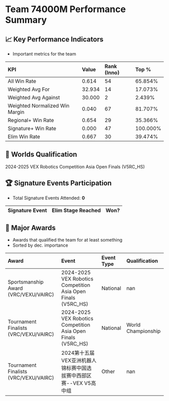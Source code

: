# Team 74000M Performance Summary

## 📈 Key Performance Indicators
- Important metrics for the team

| KPI | Value | Rank (Inno) | Top % |
|:---|:-----|:----|:-----|
| All Win Rate | 0.614 | 54 | 65.854% |
| Weighted Avg For | 32.934 | 14 | 17.073% |
| Weighted Avg Against | 30.000 | 2 | 2.439% |
| Weighted Normalized Win Margin | 0.040 | 67 | 81.707% |
| Regional+ Win Rate | 0.654 | 29 | 35.366% |
| Signature+ Win Rate | 0.000 | 47 | 100.000% |
| Elim Win Rate | 0.667 | 30 | 39.474% |


## 🎯 Worlds Qualification
2024-2025 VEX Robotics Competition Asia Open Finals (V5RC_HS)

## 🏆 Signature Events Participation
- Total Signature Events Attended: **0**

| Signature Event | Elim Stage Reached | Won? |
|:----------------|:-------------------|:----|


## 🥇 Major Awards
- Awards that qualified the team for at least something
- Sorted by dec. importance

| Award | Event | Event Type | Qualification |
|:------|:------|:-----------|:--------------|
| Sportsmanship Award (VRC/VEXU/VAIRC) | 2024-2025 VEX Robotics Competition Asia Open Finals (V5RC_HS) | National | nan |
| Tournament Finalists (VRC/VEXU/VAIRC) | 2024-2025 VEX Robotics Competition Asia Open Finals (V5RC_HS) | National | World Championship |
| Tournament Finalists (VRC/VEXU/VAIRC) | 2024第十五届VEX亚洲机器人锦标赛中国选拔赛中西部区赛--VEX V5高中组 | Other | nan |

